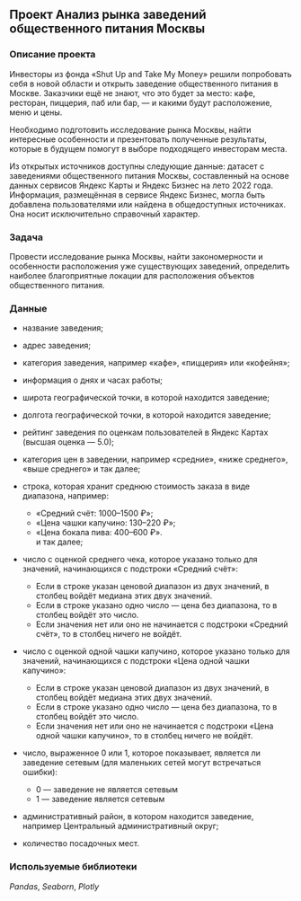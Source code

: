 ## Проект Анализ рынка заведений общественного питания Москвы
### Описание проекта
Инвесторы из фонда «Shut Up and Take My Money» решили попробовать себя в новой области и открыть заведение общественного питания в Москве. Заказчики ещё не знают, что это будет за место: кафе, ресторан, пиццерия, паб или бар, — и какими будут расположение, меню и цены.

Необходимо подготовить исследование рынка Москвы, найти интересные особенности и презентовать полученные результаты, которые в будущем помогут в выборе подходящего инвесторам места.

Из открытых источников доступны следующие данные: датасет с заведениями общественного питания Москвы, составленный на основе данных сервисов Яндекс Карты и Яндекс Бизнес на лето 2022 года. Информация, размещённая в сервисе Яндекс Бизнес, могла быть добавлена пользователями или найдена в общедоступных источниках. Она носит исключительно справочный характер.
### Задача
Провести исследование рынка Москвы, найти закономерности и особенности расположения уже существующих заведений, определить наиболее благоприятные локации для расположения объектов общественного питания.
### Данные
*  название заведения;<br>
*  адрес заведения;<br>
*  категория заведения, например «кафе», «пиццерия» или «кофейня»;<br>
*  информация о днях и часах работы;<br>
*  широта географической точки, в которой находится заведение;<br>
*  долгота географической точки, в которой находится заведение;<br>
* рейтинг заведения по оценкам пользователей в Яндекс Картах (высшая оценка — 5.0);<br>
* категория цен в заведении, например «средние», «ниже среднего», «выше среднего» и так далее;<br>
* строка, которая хранит среднюю стоимость заказа в виде диапазона, например:<br>
    * «Средний счёт: 1000–1500 ₽»;<br>
    * «Цена чашки капучино: 130–220 ₽»;<br>
    *  «Цена бокала пива: 400–600 ₽».<br>
    и так далее;<br>
    
* число с оценкой среднего чека, которое указано только для значений, начинающихся с подстроки «Средний счёт»:<br>
    * Если в строке указан ценовой диапазон из двух значений, в столбец войдёт медиана этих двух значений.<br>
    * Если в строке указано одно число — цена без диапазона, то в столбец войдёт это число.<br>
    * Если значения нет или оно не начинается с подстроки «Средний счёт», то в столбец ничего не войдёт.<br>
    
* число с оценкой одной чашки капучино, которое указано только для значений, начинающихся с подстроки «Цена одной чашки капучино»:<br>
    * Если в строке указан ценовой диапазон из двух значений, в столбец войдёт медиана этих двух значений.<br>
    * Если в строке указано одно число — цена без диапазона, то в столбец войдёт это число.<br>
    * Если значения нет или оно не начинается с подстроки «Цена одной чашки капучино», то в столбец ничего не войдёт.<br>
    
* число, выраженное 0 или 1, которое показывает, является ли заведение сетевым (для маленьких сетей могут встречаться ошибки):<br>
    * 0 — заведение не является сетевым<br>
    * 1 — заведение является сетевым<br>
    
* административный район, в котором находится заведение, например Центральный административный округ;<br>
* количество посадочных мест.
### Используемые библиотеки
*Pandas*, *Seaborn*, *Plotly*
